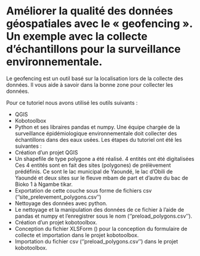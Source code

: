 # Améliorer la qualité des données géospatiales avec le « geofencing ». Un exemple avec la collecte d’échantillons pour la surveillance environnementale.

Le geofencing est un outil basé sur la localisation lors de la collecte des données. Il vous aide à savoir dans la bonne zone pour collecter les données. 

Pour ce tutoriel nous avons utilisé les outils suivants :
-	QGIS
-	Kobotoolbox
-	Python et ses libraires pandas et numpy.
Une équipe chargée de la surveillance épidémiologique environnementale doit collecter des échantillons dans des eaux usées. Les étapes du tutoriel ont été les suivantes :
-	Création d’un projet QGIS
-	Un shapefile de type polygone a été réalisé. 4 entités ont été digitalisées  Ces 4 entités sont en fait des sites (polygones) de prélèvement prédéfinis. Ce sont le lac municipal de Yaoundé, le lac d’Obili de Yaoundé et deux sites sur le fleuve mbam de part et d’autre du bac de Bioko 1 à Ngambe tikar.
-	Exportation de cette couche sous forme de fichiers csv (‘’site_prelevement_polygons.csv’’)
-	Nettoyage des données avec python.
-	Le nettoyage et la manipulation des données de ce fichier à l’aide de pandas et numpy et l’enregistrer sous le nom (‘’preload_polygons.csv’’).
-	Création d’un projet kobotoolbox.
-	Conception du fichier XLSForm ()  pour la conception du formulaire de collecte et importation dans le projet kobotoolbox.
-	Importation du fichier csv (‘’preload_polygons.csv’’) dans le projet kobotoolbox.
